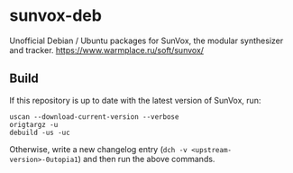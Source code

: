 # sunvox-deb

Unofficial Debian / Ubuntu packages for SunVox, the modular synthesizer and tracker. https://www.warmplace.ru/soft/sunvox/

## Build

If this repository is up to date with the latest version of SunVox, run:

```
uscan --download-current-version --verbose
origtargz -u
debuild -us -uc
```

Otherwise, write a new changelog entry (`dch -v <upstream-version>-0utopia1`) and then run the above commands.
